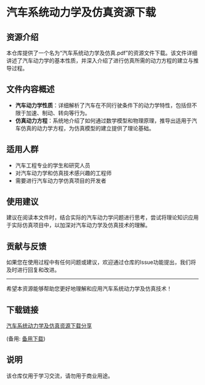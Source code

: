 # 汽车系统动力学及仿真资源下载

## 资源介绍

本仓库提供了一个名为“汽车系统动力学及仿真.pdf”的资源文件下载。该文件详细讲述了汽车动力学的基本性质，并深入介绍了进行仿真所需的动力方程的建立与推导过程。

## 文件内容概述

- **汽车动力学性质**：详细解析了汽车在不同行驶条件下的动力学特性，包括但不限于加速、制动、转向等行为。
- **仿真动力方程**：系统地介绍了如何通过数学模型和物理原理，推导出适用于汽车仿真的动力学方程，为仿真模型的建立提供了理论基础。

## 适用人群

- 汽车工程专业的学生和研究人员
- 对汽车动力学和仿真技术感兴趣的工程师
- 需要进行汽车动力学仿真项目的开发者

## 使用建议

建议在阅读本文件时，结合实际的汽车动力学问题进行思考，尝试将理论知识应用于实际仿真项目中，以加深对汽车动力学及仿真技术的理解。

## 贡献与反馈

如果您在使用过程中有任何问题或建议，欢迎通过仓库的Issue功能提出，我们将及时进行回复和改进。

---

希望本资源能够帮助您更好地理解和应用汽车系统动力学及仿真技术！

## 下载链接
[汽车系统动力学及仿真资源下载分享](https://pan.quark.cn/s/2abcd98b865d) 

(备用: [备用下载](https://pan.baidu.com/s/10CcjbFCo_DekK1hq1Tgflw?pwd=1234))

## 说明

该仓库仅用于学习交流，请勿用于商业用途。
